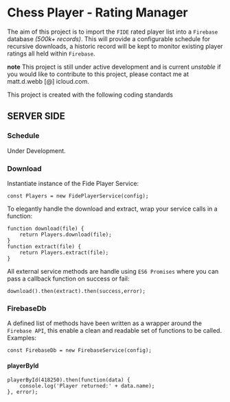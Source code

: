 # Chess Player - Rating Manager

The aim of this project is to import the `FIDE` rated player list into a `Firebase` database _(500k+ records)_. This will provide a configurable schedule for recursive downloads, a historic record will be kept to monitor existing player ratings all held within `Firebase`.

**note** This project is still under active development and is current _unstable_ if you would like to contribute to this project, please contact me at matt.d.webb [@] icloud.com.

This project is created with the following coding standards

## SERVER SIDE

### Schedule

Under Development.

### Download

Instantiate instance of the Fide Player Service:
```
const Players = new FidePlayerService(config);
```

To elegantly handle the download and extract, wrap your service calls in a function:
```
function download(file) {
    return Players.download(file);
}
function extract(file) {
    return Players.extract(file);
}
```

All external service methods are handle using `ES6 Promises` where you can pass a callback function on success or fail:
```
download().then(extract).then(success,error);
```

### FirebaseDb

A defined list of methods have been written as a wrapper around the `Firebase API`, this enable a clean and readable set of functions to be called. 
Examples:
```
const FirebaseDb = new FirebaseService(config);
```

#### playerById
```
playerById(418250).then(function(data) {
    console.log('Player returned:' + data.name);
}, error);
```



